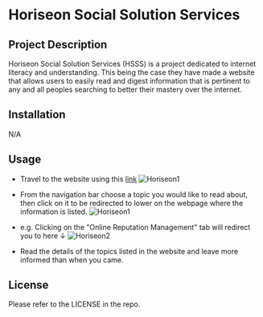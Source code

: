 # Horiseon Social Solution Services

## Project Description
Horiseon Social Solution Services (HSSS) is a project dedicated to internet literacy and understanding. This being the case they have made a website that allows users to easily read and digest information that is pertinent to any and all peoples searching to better their mastery over the internet. 

## Installation
N/A

## Usage
- Travel to the website using this [link](https://lilianarosado.github.io/horiseonsocialsolutions/)
   ![Horiseon1](https://user-images.githubusercontent.com/115516854/197946041-6a62726f-886b-4c3c-908b-01399291e75f.png)

- From the navigation bar choose a topic you would like to read about, then click on it to be redirected to lower on the webpage where the information is listed. 
   ![Horiseon1](https://user-images.githubusercontent.com/115516854/197947725-2468b776-66e3-4274-8e63-217b2491c47d.png)
 - e.g. Clicking on the "Online Reputation Management" tab will redirect you to here ↓ 
   ![Horiseon2](https://user-images.githubusercontent.com/115516854/197946706-9b3f7d1f-fc0d-4873-a021-a03a0cc53ca7.png)

- Read the details of the topics listed in the website and leave more informed than when you came. 

## License 
Please refer to the LICENSE in the repo.


